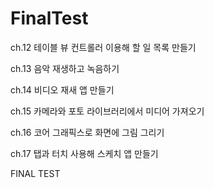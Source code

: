 # FinalTest

ch.12 테이블 뷰 컨트롤러 이용해 할 일 목록 만들기

ch.13 음악 재생하고 녹음하기

ch.14 비디오 재새 앱 만들기

ch.15 카메라와 포토 라이브러리에서 미디어 가져오기

ch.16 코어 그래픽스로 화면에 그림 그리기

ch.17 탭과 터치 사용해 스케치 앱 만들기

FINAL TEST
